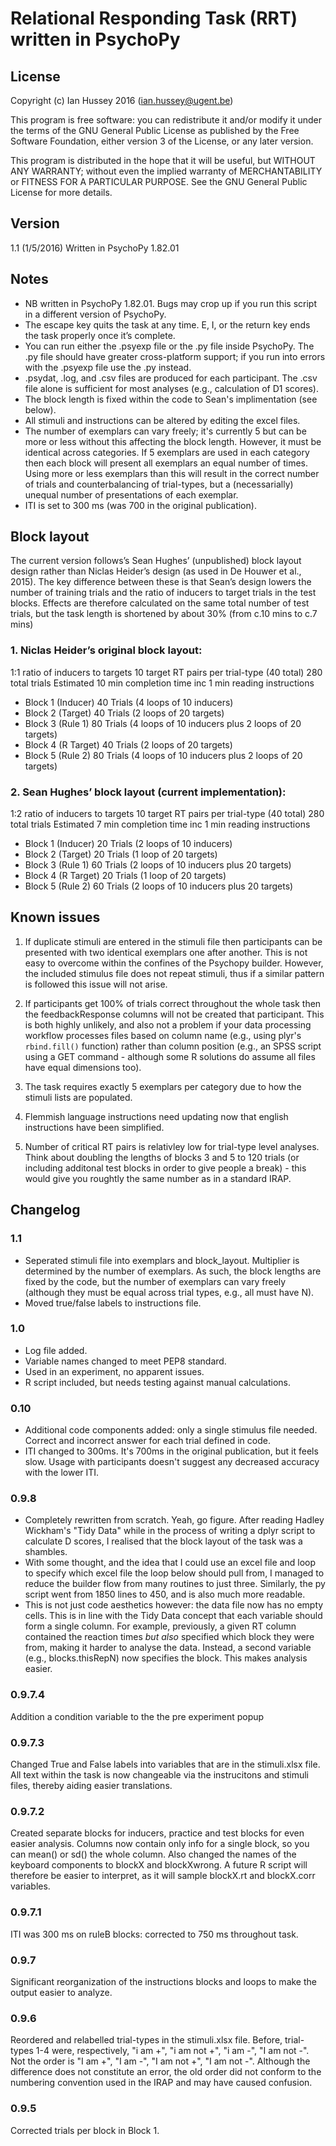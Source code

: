 # Relational Responding Task (RRT) written in PsychoPy

## License
Copyright (c) Ian Hussey 2016 (ian.hussey@ugent.be)

This program is free software: you can redistribute it and/or modify it under the terms of the GNU General Public License as published by the Free Software Foundation, either version 3 of the License, or any later version.

This program is distributed in the hope that it will be useful, but WITHOUT ANY WARRANTY; without even the implied warranty of MERCHANTABILITY or FITNESS FOR A PARTICULAR PURPOSE. See the GNU General Public License for more details.
## Version1.1 (1/5/2016)
Written in PsychoPy 1.82.01
## Notes- NB written in PsychoPy 1.82.01. Bugs may crop up if you run this script in a different version of PsychoPy.- The escape key quits the task at any time. E, I, or the return key ends the task properly once it’s complete.- You can run either the .psyexp file or the .py file inside PsychoPy. The .py file should have greater cross-platform support; if you run into errors with the .psyexp file use the .py instead.- .psydat, .log, and .csv files are produced for each participant. The .csv file alone is sufficient for most analyses (e.g., calculation of D1 scores).- The block length is fixed within the code to Sean's implimentation (see below). 
- All stimuli and instructions can be altered by editing the excel files.
- The number of exemplars can vary freely; it's currently 5 but can be more or less without this affecting the block length. However, it must be identical across categories. If 5 exemplars are used in each category then each block will present all exemplars an equal number of times. Using more or less exemplars than this will result in the correct number of trials and counterbalancing of trial-types, but a (necessarially) unequal number of presentations of each exemplar.  
- ITI is set to 300 ms (was 700 in the original publication).

## Block layout
The current version follows’s Sean Hughes’ (unpublished) block layout design rather than Niclas Heider’s design (as used in De Houwer et al., 2015). The key difference between these is that Sean’s design lowers the number of training trials and the ratio of inducers to target trials in the test blocks. Effects are therefore calculated on the same total number of test trials, but the task length is shortened by about 30% (from c.10 mins to c.7 mins)

### 1. Niclas Heider’s original block layout:

1:1 ratio of inducers to targets
10 target RT pairs per trial-type (40 total)
280 total trials
Estimated 10 min completion time inc 1 min reading instructions

* Block 1 (Inducer) 40 Trials (4 loops of 10 inducers)
* Block 2 (Target) 40 Trials (2 loops of 20 targets)
* Block 3 (Rule 1) 80 Trials (4 loops of 10 inducers plus 2 loops of 20 targets)
* Block 4 (R Target) 40 Trials (2 loops of 20 targets)
* Block 5 (Rule 2) 80 Trials (4 loops of 10 inducers plus 2 loops of 20 targets)

### 2. Sean Hughes’ block layout (current implementation):

1:2 ratio of inducers to targets
10 target RT pairs per trial-type (40 total)
280 total trials
Estimated 7 min completion time inc 1 min reading instructions

* Block 1 (Inducer) 20 Trials (2 loops of 10 inducers)
* Block 2 (Target) 20 Trials (1 loop of 20 targets)
* Block 3 (Rule 1) 60 Trials (2 loops of 10 inducers plus 20 targets)
* Block 4 (R Target) 20 Trials (1 loop of 20 targets)
* Block 5 (Rule 2) 60 Trials (2 loops of 10 inducers plus 20 targets)

## Known issues
1. If duplicate stimuli are entered in the stimuli file then participants can be presented with two identical exemplars one after another. This is not easy to overcome within the confines of the Psychopy builder. However, the included stimulus file does not repeat stimuli, thus if a similar pattern is followed this issue will not arise.

2. If participants get 100% of trials correct throughout the whole task then the feedbackResponse columns will not be created that participant. This is both highly unlikely, and also not a problem if your data processing workflow processes files based on column name (e.g., using plyr's `rbind.fill()` function) rather than column position (e.g., an SPSS script using a GET command - although some R solutions do assume all files have equal dimensions too). 

3. The task requires exactly 5 exemplars per category due to how the stimuli lists are populated. 

4. Flemmish language instructions need updating now that english instructions have been simplified. 

5. Number of critical RT pairs is relativley low for trial-type level analyses. Think about doubling the lengths of blocks 3 and 5 to 120 trials (or including additonal test blocks in order to give people a break) - this would give you roughtly the same number as in a standard IRAP.

## Changelog
### 1.1
- Seperated stimuli file into exemplars and block_layout. Multiplier is determined by the number of exemplars. As such, the block lengths are fixed by the code, but the number of exemplars can vary freely (although they must be equal across trial types, e.g., all must have N).
- Moved true/false labels to instructions file.

### 1.0
- Log file added.
- Variable names changed to meet PEP8 standard.
- Used in an experiment, no apparent issues.
- R script included, but needs testing against manual calculations.

### 0.10 
- Additional code components added: only a single stimulus file needed. Correct and incorrect answer for each trial defined in code. 
- ITI changed to 300ms. It's 700ms in the original publication, but it feels slow. Usage with participants doesn't suggest any decreased accuracy with the lower ITI.

### 0.9.8 
- Completely rewritten from scratch. Yeah, go figure. After reading Hadley Wickham's "Tidy Data" while in the process of writing a dplyr script to calculate D scores, I realised that the block layout of the task was a shambles. 
- With some thought, and the idea that I could use an excel file and loop to specify which excel file the loop below should pull from, I managed to reduce the builder flow from many routines to just three. Similarly, the py script went from 1850 lines to 450, and is also much more readable. 
- This is not just code aesthetics however: the data file now has no empty cells. This is in line with the Tidy Data concept that each variable should form a single column. For example, previously, a given RT column contained the reaction times *but also* specified which block they were from, making it harder to analyse the data. Instead, a second variable (e.g., blocks.thisRepN) now specifies the block. This makes analysis easier.

### 0.9.7.4 
Addition a condition variable to the the pre experiment popup

### 0.9.7.3 
Changed True and False labels into variables that are in the stimuli.xlsx file. All text within the task is now changeable via the instrucitons and stimuli files, thereby aiding easier translations.

### 0.9.7.2 
Created separate blocks for inducers, practice and test blocks for even easier analysis. Columns now contain only info for a single block, so you can mean() or sd() the whole column. Also changed the names of the keyboard components to blockX and blockXwrong. A future R script will therefore be easier to interpret, as it will sample blockX.rt and blockX.corr variables.

### 0.9.7.1 
ITI was 300 ms on ruleB blocks: corrected to 750 ms throughout task.

### 0.9.7 
Significant reorganization of the instructions blocks and loops to make the output easier to analyze.

### 0.9.6 
Reordered and relabelled trial-types in the stimuli.xlsx file. Before, trial-types 1-4 were, respectively, "i am +", "i am not +", "i am -", "I am not -". Not the order is "I am +", "I am -", "I am not +", "I am not -". Although the difference does not constitute an error, the old order did not conform to the numbering convention used in the IRAP and may have caused confusion.

### 0.9.5 
Corrected trials per block in Block 1.


